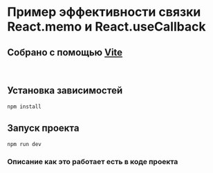 # Пример эффективности связки React.memo и React.useCallback

## Собрано с помощью [Vite](https://vitejs.dev/guide/)

<br />

## Установка зависимостей

```bash
npm install
```

## Запуск проекта

```bash
npm run dev
```
### Описание как это работает есть в коде проекта
